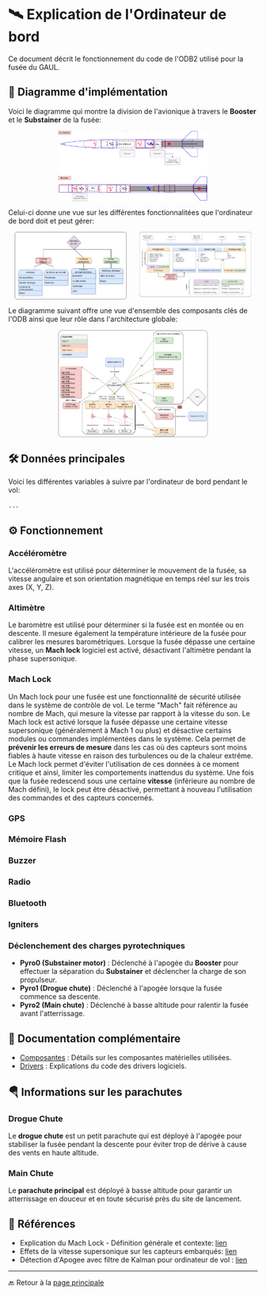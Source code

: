 # 🛰️ **Explication de l'Ordinateur de bord**

Ce document décrit le fonctionnement du code de l'ODB2 utilisé pour la fusée du GAUL.

## 🌳 **Diagramme d'implémentation**

Voici le diagramme qui montre la division de l'avionique à travers le **Booster** et le **Substainer** de la fusée:

<div align="center"; style="display: flex; justify-content: space-around;">
  <img src="./Explications/Diagram_Rocket.png" alt="ODB2" width="60%">
</div>

Celui-ci donne une vue sur les différentes fonctionnalitées que l'ordinateur de bord doit et peut gérer:

<div align="center" style="display: flex; justify-content: space-around;">
  <img src="./Explications/Diagram_Structure.png" alt="ODB2" width="45%">
  <img src="./Explications/Diagram_Fonctionalities.png" alt="ODB2" width="45%">
</div>

Le diagramme suivant offre une vue d'ensemble des composants clés de l'ODB ainsi que leur rôle dans l'architecture globale:

<div align="center"; style="display: flex; justify-content: space-around;">
  <img src="./Explications/Diagram_ODB2.png" alt="ODB2" width="60%">
</div>
  
## 🛠️ **Données principales**

Voici les différentes variables à suivre par l'ordinateur de bord pendant le vol:

```bash
...
```

## ⚙️ **Fonctionnement**

### **Accéléromètre**
L'accéléromètre est utilisé pour déterminer le mouvement de la fusée, sa vitesse angulaire et son orientation magnétique en temps réel sur les trois axes (X, Y, Z).

### **Altimètre**
Le baromètre est utilisé pour déterminer si la fusée est en montée ou en descente. Il mesure également la température intérieure de la fusée pour calibrer les mesures barométriques. Lorsque la fusée dépasse une certaine vitesse, un **Mach lock** logiciel est activé, désactivant l'altimètre pendant la phase supersonique. 

### **Mach Lock** 
Un Mach lock pour une fusée est une fonctionnalité de sécurité utilisée dans le système de contrôle de vol. Le terme "Mach" fait référence au nombre de Mach, qui mesure la vitesse par rapport à la vitesse du son. Le Mach lock est activé lorsque la fusée dépasse une certaine vitesse supersonique (généralement à Mach 1 ou plus) et désactive certains modules ou commandes implémentées dans le système. Cela permet de **prévenir les erreurs de mesure** dans les cas où des capteurs sont moins fiables à haute vitesse en raison des turbulences ou de la chaleur extrême. Le Mach lock permet d'éviter l'utilisation de ces données à ce moment critique et ainsi, limiter les comportements inattendus du système. Une fois que la fusée redescend sous une certaine **vitesse** (inférieure au nombre de Mach défini), le lock peut être désactivé, permettant à nouveau l'utilisation des commandes et des capteurs concernés.

### **GPS**

### **Mémoire Flash**

### **Buzzer**

### **Radio**

### **Bluetooth**

### **Igniters**

### **Déclenchement des charges pyrotechniques**
- **Pyro0 (Substainer motor)** : Déclenché à l'apogée du **Booster** pour effectuer la séparation du **Substainer** et déclencher la charge de son propulseur.
- **Pyro1 (Drogue chute)** : Déclenché à l'apogée lorsque la fusée commence sa descente.
- **Pyro2 (Main chute)** : Déclenché à basse altitude pour ralentir la fusée avant l'atterrissage.

## 📄 **Documentation complémentaire**
- [Composantes](./Composantes.md) : Détails sur les composantes matérielles utilisées.
- [Drivers](./Drivers.md) : Explications du code des drivers logiciels.

## 🪂 **Informations sur les parachutes**

### **Drogue Chute**
Le **drogue chute** est un petit parachute qui est déployé à l'apogée pour stabiliser la fusée pendant la descente pour éviter trop de dérive à cause des vents en haute altitude.

### **Main Chute**
Le **parachute principal** est déployé à basse altitude pour garantir un atterrissage en douceur et en toute sécurisé près du site de lancement.

## 📘 **Références**
- Explication du Mach Lock - Définition générale et contexte: [lien](https://fr.wikipedia.org/wiki/Nombre_de_Mach)
- Effets de la vitesse supersonique sur les capteurs embarqués: [lien](https://www.grc.nasa.gov/www/k-12/airplane/mach.html)
- Détection d'Apogee avec filtre de Kalman pour ordinateur de vol : [lien](./Explications/DetectionApogeewithKalmanFilter.pdf)
---

🔙 Retour à la [page principale](../../README.md)
